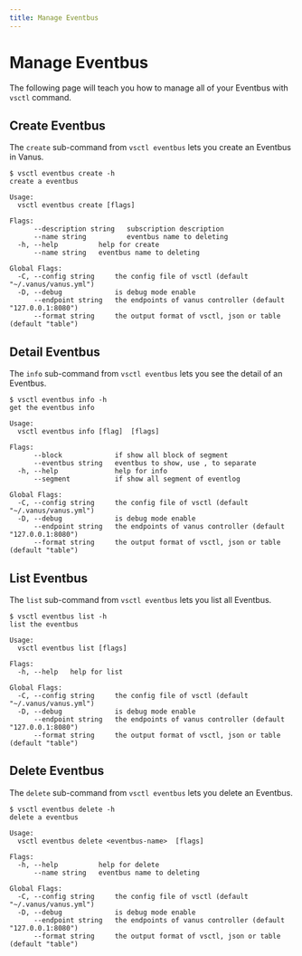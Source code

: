 ```yaml
---
title: Manage Eventbus
---
```


# Manage Eventbus

The following page will teach you how to manage all of your Eventbus with `vsctl` command.

## Create Eventbus

The `create` sub-command from `vsctl eventbus` lets you create an Eventbus in Vanus.

```console
$ vsctl eventbus create -h
create a eventbus

Usage:
  vsctl eventbus create [flags]

Flags:
      --description string   subscription description
      --name string          eventbus name to deleting
  -h, --help          help for create
      --name string   eventbus name to deleting

Global Flags:
  -C, --config string     the config file of vsctl (default "~/.vanus/vanus.yml")
  -D, --debug             is debug mode enable
      --endpoint string   the endpoints of vanus controller (default "127.0.0.1:8080")
      --format string     the output format of vsctl, json or table (default "table")
```

## Detail Eventbus

The `info` sub-command from `vsctl eventbus` lets you see the detail of an Eventbus.

```console
$ vsctl eventbus info -h
get the eventbus info

Usage:
  vsctl eventbus info [flag]  [flags]

Flags:
      --block             if show all block of segment
      --eventbus string   eventbus to show, use , to separate
  -h, --help              help for info
      --segment           if show all segment of eventlog

Global Flags:
  -C, --config string     the config file of vsctl (default "~/.vanus/vanus.yml")
  -D, --debug             is debug mode enable
      --endpoint string   the endpoints of vanus controller (default "127.0.0.1:8080")
      --format string     the output format of vsctl, json or table (default "table")
```

## List Eventbus

The `list` sub-command from `vsctl eventbus` lets you list all Eventbus.

```console
$ vsctl eventbus list -h
list the eventbus

Usage:
  vsctl eventbus list [flags]

Flags:
  -h, --help   help for list

Global Flags:
  -C, --config string     the config file of vsctl (default "~/.vanus/vanus.yml")
  -D, --debug             is debug mode enable
      --endpoint string   the endpoints of vanus controller (default "127.0.0.1:8080")
      --format string     the output format of vsctl, json or table (default "table")
```

## Delete Eventbus

The `delete` sub-command from `vsctl eventbus` lets you delete an Eventbus.

```console
$ vsctl eventbus delete -h
delete a eventbus

Usage:
  vsctl eventbus delete <eventbus-name>  [flags]

Flags:
  -h, --help          help for delete
      --name string   eventbus name to deleting

Global Flags:
  -C, --config string     the config file of vsctl (default "~/.vanus/vanus.yml")
  -D, --debug             is debug mode enable
      --endpoint string   the endpoints of vanus controller (default "127.0.0.1:8080")
      --format string     the output format of vsctl, json or table (default "table")
```